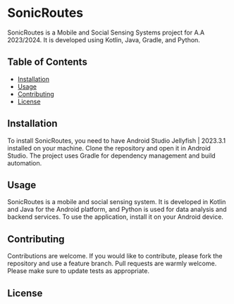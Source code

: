 # SonicRoutes

SonicRoutes is a Mobile and Social Sensing Systems project for A.A 2023/2024. It is developed using Kotlin, Java, Gradle, and Python.

## Table of Contents

- [Installation](#installation)
- [Usage](#usage)
- [Contributing](#contributing)
- [License](#license)

## Installation

To install SonicRoutes, you need to have Android Studio Jellyfish | 2023.3.1 installed on your machine. Clone the repository and open it in Android Studio. The project uses Gradle for dependency management and build automation.

## Usage

SonicRoutes is a mobile and social sensing system. It is developed in Kotlin and Java for the Android platform, and Python is used for data analysis and backend services. To use the application, install it on your Android device.

## Contributing

Contributions are welcome. If you would like to contribute, please fork the repository and use a feature branch. Pull requests are warmly welcome. Please make sure to update tests as appropriate.

## License

